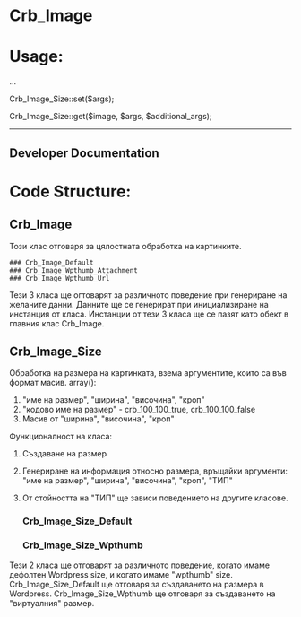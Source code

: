 # Crb_Image


# Usage:

...

Crb_Image_Size::set($args);

Crb_Image_Size::get($image, $args, $additional_args);



---------------
Developer Documentation
---------------

# Code Structure:

## Crb_Image

Този клас отговаря за цялостната обработка на картинките.

	### Crb_Image_Default
	### Crb_Image_Wpthumb_Attachment
	### Crb_Image_Wpthumb_Url 

Тези 3 класа ще огтоварят за различното поведение при генериране на желаните данни. Данните ще се генерират при инициализиране на инстанция от класа. Инстанции от тези 3 класа ще се пазят като обект в главния клас Crb_Image.


## Crb_Image_Size

Обработка на размера на картинката, взема аргументите, които са във формат масив.
array():
1. "име на размер", "ширина", "височина", "кроп"
2. "кодово име на размер" - crb_100_100_true, crb_100_100_false
3. Масив от "ширина", "височина", "кроп"



Функционалност на класа:
1. Създаване на размер
2. Генериране на информация относно размера, връщайки аргументи:
	"име на размер", "ширина", "височина", "кроп", "ТИП"
3. От стойността на "ТИП" ще зависи поведението на другите класове.

	### Crb_Image_Size_Default
	### Crb_Image_Size_Wpthumb

Тези 2 класа ще отговарят за различното поведение, когато имаме дефолтен Wordpress size, и когато имаме "wpthumb" size. 
Crb_Image_Size_Default ще отговаря за създаването на размера в Wordpress.
Crb_Image_Size_Wpthumb ще отговаря за създаването на "виртуалния" размер.

